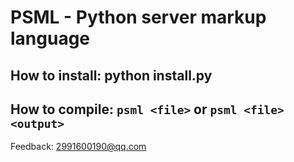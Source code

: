 # PSML - Python server markup language
How to install: python install.py
---
How to compile:
<code>psml &lt;file&gt;</code>
or
<code>psml &lt;file&gt; &lt;output&gt;</code>
---
Feedback: 2991600190@qq.com
